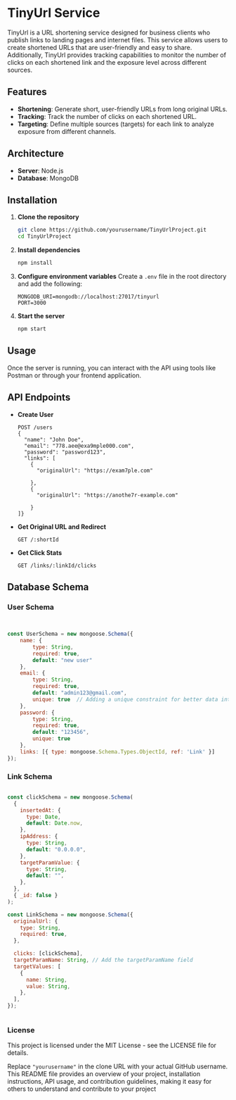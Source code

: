 # TinyUrl Service

TinyUrl is a URL shortening service designed for business clients who publish links to landing pages and internet files. This service allows users to create shortened URLs that are user-friendly and easy to share. Additionally, TinyUrl provides tracking capabilities to monitor the number of clicks on each shortened link and the exposure level across different sources.


## Features

- **Shortening**: Generate short, user-friendly URLs from long original URLs.
- **Tracking**: Track the number of clicks on each shortened URL.
- **Targeting**: Define multiple sources (targets) for each link to analyze exposure from different channels.

## Architecture

- **Server**: Node.js
- **Database**: MongoDB

## Installation

1. **Clone the repository**
    ```bash
    git clone https://github.com/yourusername/TinyUrlProject.git
    cd TinyUrlProject
    ```

2. **Install dependencies**
    ```bash
    npm install
    ```

3. **Configure environment variables**
    Create a `.env` file in the root directory and add the following:
    ```env
    MONGODB_URI=mongodb://localhost:27017/tinyurl
    PORT=3000
    ```

4. **Start the server**
    ```bash
    npm start
    ```

## Usage

Once the server is running, you can interact with the API using tools like Postman or through your frontend application.

## API Endpoints

- **Create User**
    ```
    POST /users
    {
      "name": "John Doe",
      "email": "778.aee@exa9mple000.com",
      "password": "password123",
      "links": [
        {
          "originalUrl": "https://exam7ple.com"
      
        },
        {
          "originalUrl": "https://anothe7r-example.com"
      
        }
    ]}

- **Get Original URL and Redirect**
    ```
    GET /:shortId
    ```

- **Get Click Stats**
    ```
    GET /links/:linkId/clicks
    ```

## Database Schema

### User Schema
```javascript


const UserSchema = new mongoose.Schema({
    name: {
        type: String,
        required: true,
        default: "new user"
    },
    email: {
        type: String,
        required: true,
        default: "admin123@gmail.com",
        unique: true  // Adding a unique constraint for better data integrity
    },
    password: {
        type: String,
        required: true,
        default: "123456",
        unique: true 
    },
    links: [{ type: mongoose.Schema.Types.ObjectId, ref: 'Link' }]
});
```

### Link Schema
```javascript

const clickSchema = new mongoose.Schema(
  {
    insertedAt: {
      type: Date,
      default: Date.now,
    },
    ipAddress: {
      type: String,
      default: "0.0.0.0",
    },
    targetParamValue: {
      type: String,
      default: "",
    },
  },
  { _id: false }
);

const LinkSchema = new mongoose.Schema({
  originalUrl: {
    type: String,
    required: true,
  },

  clicks: [clickSchema],
  targetParamName: String, // Add the targetParamName field
  targetValues: [
    {
      name: String,
      value: String,
    },
  ],
});



```
### License
This project is licensed under the MIT License - see the LICENSE file for details.

Replace `"yourusername"` in the clone URL with your actual GitHub username. This README file provides an overview of your project, installation instructions, API usage, and contribution guidelines, making it easy for others to understand and contribute to your project
